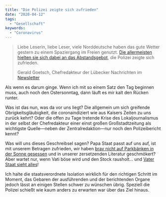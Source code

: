 ```yaml
---
title: "Die Polizei zeigte sich zufrieden"
date: "2020-04-12"
tags:
  - "Gesellschaft"
keywords:
  - "Coronavirus"
---
```


> Liebe Leserin, liebe Leser,
> viele Norddeutsche haben das gute Wetter gestern zu einem Spaziergang im Freien genutzt. [Die allermeisten hielten sie sich dabei an das Abstandsgebot](https://www.ln-online.de/Nachrichten/Norddeutschland/Corona-Der-Norden-haelt-sich-an-die-Regeln), die Polizei zeigte sich zufrieden.
>
> Gerald Goetsch, Chefredakteur der Lübecker Nachrichten im [Newsletter](https://corona-newsletter.ln-online.de/issues/das-corona-update-was-sie-am-ostersonntag-wissen-mussen-239855)

Als wenn es darum ginge. Wenn ich mit so einem Satz den Tag beginnen muss, auch noch den Ostersonntag, dann läuft es mir kalt den Rücken runter.

Was ist das nun, was da vor uns liegt? Die allgemein um sich greifende Obrigkeitsgläubigkeit, die coronaindiziert wie aus Kaisers Zeiten zu uns zurück kehrt? Oder die offen zu Tage tretende Krise des Lokaljournalismus in der selbst der Chefredakteur einer einst großen Großstadtzeitung als wichtigste Quelle—neben der Zentralredaktion—nur noch den Polizeibericht kennt?

Was will uns dieses Geschreibsel sagen? Papa Staat passt auf uns auf, ist mit unserem Betragen zufrieden, wir haben [brav nicht auf Parkbänken in der Sonne gesessen](https://twitter.com/PolizeiMuenchen/status/1247410417372221440) und in unserer zersetzenden Literatur geschmökert? Aber wartet nur, wenn Vati böse wird und den Stock rausholt… und [Vater Staat sieht alles](https://www.swr.de/swraktuell/baden-wuerttemberg/zeppelin-100.html)!

Ich halte die staatsverordnete Isolation wirklich für den richtigen Schritt im Moment, das Gebaren der ausführenden und der berichtenden Organe jedoch lässt an einigen Stellen schwer zu wünschen übrig. Speziell die Polizei schießt wie kaum anders zu erwarten war über das Ziel hinaus.
